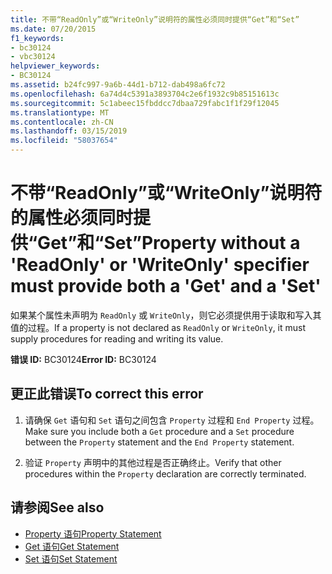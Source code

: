 ```yaml
---
title: 不带“ReadOnly”或“WriteOnly”说明符的属性必须同时提供“Get”和“Set”
ms.date: 07/20/2015
f1_keywords:
- bc30124
- vbc30124
helpviewer_keywords:
- BC30124
ms.assetid: b24fc997-9a6b-44d1-b712-dab498a6fc72
ms.openlocfilehash: 6a74d4c5391a3893704c2e6f1932c9b85151613c
ms.sourcegitcommit: 5c1abeec15fbddcc7dbaa729fabc1f1f29f12045
ms.translationtype: MT
ms.contentlocale: zh-CN
ms.lasthandoff: 03/15/2019
ms.locfileid: "58037654"
---
```

# <a name="property-without-a-readonly-or-writeonly-specifier-must-provide-both-a-get-and-a-set"></a><span data-ttu-id="2814c-102">不带“ReadOnly”或“WriteOnly”说明符的属性必须同时提供“Get”和“Set”</span><span class="sxs-lookup"><span data-stu-id="2814c-102">Property without a 'ReadOnly' or 'WriteOnly' specifier must provide both a 'Get' and a 'Set'</span></span>
<span data-ttu-id="2814c-103">如果某个属性未声明为 `ReadOnly` 或 `WriteOnly`，则它必须提供用于读取和写入其值的过程。</span><span class="sxs-lookup"><span data-stu-id="2814c-103">If a property is not declared as `ReadOnly` or `WriteOnly`, it must supply procedures for reading and writing its value.</span></span>  
  
 <span data-ttu-id="2814c-104">**错误 ID:** BC30124</span><span class="sxs-lookup"><span data-stu-id="2814c-104">**Error ID:** BC30124</span></span>  
  
## <a name="to-correct-this-error"></a><span data-ttu-id="2814c-105">更正此错误</span><span class="sxs-lookup"><span data-stu-id="2814c-105">To correct this error</span></span>  
  
1.  <span data-ttu-id="2814c-106">请确保 `Get` 语句和 `Set` 语句之间包含 `Property` 过程和 `End Property` 过程。</span><span class="sxs-lookup"><span data-stu-id="2814c-106">Make sure you include both a `Get` procedure and a `Set` procedure between the `Property` statement and the `End Property` statement.</span></span>  
  
2.  <span data-ttu-id="2814c-107">验证 `Property` 声明中的其他过程是否正确终止。</span><span class="sxs-lookup"><span data-stu-id="2814c-107">Verify that other procedures within the `Property` declaration are correctly terminated.</span></span>  
  
## <a name="see-also"></a><span data-ttu-id="2814c-108">请参阅</span><span class="sxs-lookup"><span data-stu-id="2814c-108">See also</span></span>

- [<span data-ttu-id="2814c-109">Property 语句</span><span class="sxs-lookup"><span data-stu-id="2814c-109">Property Statement</span></span>](../../visual-basic/language-reference/statements/property-statement.md)
- [<span data-ttu-id="2814c-110">Get 语句</span><span class="sxs-lookup"><span data-stu-id="2814c-110">Get Statement</span></span>](../../visual-basic/language-reference/statements/get-statement.md)
- [<span data-ttu-id="2814c-111">Set 语句</span><span class="sxs-lookup"><span data-stu-id="2814c-111">Set Statement</span></span>](../../visual-basic/language-reference/statements/set-statement.md)
